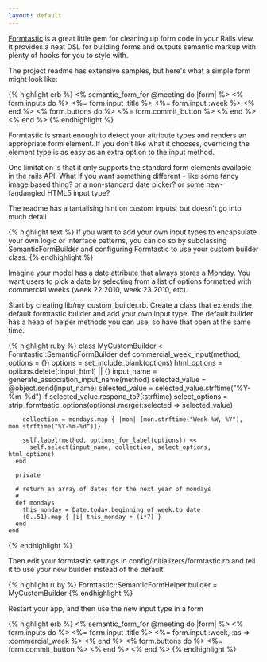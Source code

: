 ```yaml
---
layout: default
---
```

[Formtastic](http://github.com/justinfrench/formtastic) is a great little gem
for cleaning up form code in your Rails view. It provides a neat DSL for
building forms and outputs semantic markup with plenty of hooks for you to
style with.

The project readme has extensive samples, but here's what a simple form might
look like:

{% highlight erb %}
    <% semantic_form_for @meeting do |form| %>
      <% form.inputs do %>
        <%= form.input :title %>
        <%= form.input :week %>
      <% end %>
      <% form.buttons do %>
        <%= form.commit_button %>
      <% end %>
    <% end %>
{% endhighlight %}

Formtastic is smart enough to detect your attribute types and renders an
appropriate form element. If you don't like what it chooses, overriding the
element type is as easy as an extra option to the input method.

One limitation is that it only supports the standard form elements available in
the rails API. What if you want something different - like some fancy image
based thing? or a non-standard date picker? or some new-fandangled HTML5 input
type?

The readme has a tantalising hint on custom inputs, but doesn't go into much
detail

{% highlight text %}
    If you want to add your own input types to encapsulate your own logic or
    interface patterns, you can do so by subclassing SemanticFormBuilder and
    configuring Formtastic to use your custom builder class.
{% endhighlight %}

Imagine your model has a date attribute that always stores a Monday. You want
users to pick a date by selecting from a list of options formatted with
commercial weeks (week 22 2010, week 23 2010, etc).

Start by creating lib/my_custom_builder.rb. Create a class that extends the default
formtastic builder and add your own input type. The default builder has a heap
of helper methods you can use, so have that open at the same time.

{% highlight ruby %}
    class MyCustomBuilder < Formtastic::SemanticFormBuilder
      def commercial_week_input(method, options = {})
        options = set_include_blank(options)
        html_options = options.delete(:input_html) || {}
        input_name = generate_association_input_name(method)
        selected_value = @object.send(input_name)
        selected_value = selected_value.strftime("%Y-%m-%d") if selected_value.respond_to?(:strftime)
        select_options = strip_formtastic_options(options).merge(:selected => selected_value)

        collection = mondays.map { |mon| [mon.strftime("Week %W, %Y"), mon.strftime("%Y-%m-%d")]}

        self.label(method, options_for_label(options)) <<
          self.select(input_name, collection, select_options, html_options)
      end

      private

      # return an array of dates for the next year of mondays
      #
      def mondays
        this_monday = Date.today.beginning_of_week.to_date
        (0..51).map { |i| this_monday + (i*7) }
      end
    end
{% endhighlight %}

Then edit your formtastic settings in config/initializers/formtastic.rb and tell it
to use your new builder instead of the default

{% highlight ruby %}
    Formtastic::SemanticFormHelper.builder = MyCustomBuilder
{% endhighlight %}

Restart your app, and then use the new input type in a form

{% highlight erb %}
    <% semantic_form_for @meeting do |form| %>
      <% form.inputs do %>
        <%= form.input :title %>
        <%= form.input :week, :as => :commercial_week %>
      <% end %>
      <% form.buttons do %>
        <%= form.commit_button %>
      <% end %>
    <% end %>
{% endhighlight %}
